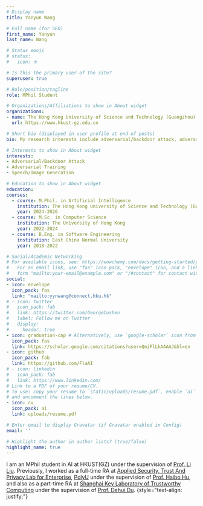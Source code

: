 ```yaml
---
# Display name
title: Yanyun Wang

# Full name (for SEO)
first_name: Yanyun
last_name: Wang

# Status emoji
# status:
#   icon: ☕️

# Is this the primary user of the site?
superuser: true

# Role/position/tagline
role: MPhil Student

# Organizations/Affiliations to show in About widget
organizations:
- name: The Hong Kong University of Science and Technology (Guangzhou)
  url: https://www.hkust-gz.edu.cn

# Short bio (displayed in user profile at end of posts)
bio: My research interests include adversarial/backdoor attack, adversarial training, and speech/image generation.

# Interests to show in About widget
interests:
- Adversarial/Backdoor Attack
- Adversarial Training
- Speech/Image Generation

# Education to show in About widget
education:
courses:
  - course: M.Phil. in Artificial Intelligence
    institution: The Hong Kong University of Science and Technology (Guangzhou)
    year: 2024-2026
  - course: M.Sc. in Computer Science
    institution: The University of Hong Kong
    year: 2022-2024
  - course: B.Eng. in Software Engineering
    institution: East China Normal University
    year: 2018-2022

# Social/Academic Networking
# For available icons, see: https://wowchemy.com/docs/getting-started/page-builder/#icons
#   For an email link, use "fas" icon pack, "envelope" icon, and a link in the
#   form "mailto:your-email@example.com" or "/#contact" for contact widget.
social:
- icon: envelope
  icon_pack: fas
  link: "mailto:yynwang@connect.hku.hk"
# - icon: twitter
#   icon_pack: fab
#   link: https://twitter.com/GeorgeCushen
#   label: Follow me on Twitter
#   display:
#     header: true
- icon: graduation-cap # Alternatively, use `google-scholar` icon from `ai` icon pack
  icon_pack: fas
  link: https://scholar.google.com/citations?user=QmiFlLkAAAAJ&hl=en
- icon: github
  icon_pack: fab
  link: https://github.com/FlaAI
# - icon: linkedin
#   icon_pack: fab
#   link: https://www.linkedin.com/
# Link to a PDF of your resume/CV.
# To use: copy your resume to `static/uploads/resume.pdf`, enable `ai` icons in `params.yaml`,
# and uncomment the lines below.
- icon: cv
  icon_pack: ai
  link: uploads/resume.pdf

# Enter email to display Gravatar (if Gravatar enabled in Config)
email: ''

# Highlight the author in author lists? (true/false)
highlight_name: true
---
```

 
I am an MPhil student in AI at HKUST(GZ) under the supervision of [Prof. Li Liu](https://liliu-avril.github.io/). Previously, I worked as a full-time RA at [Applied Security, Trust And Privacy Lab for Enterprise](https://www.astaple.com/), [PolyU](https://www.polyu.edu.hk/) under the supervision of [Prof. Haibo Hu](https://haibohu.org/), and also as a part-time RA at [Shanghai Key Laboratory of Trustworthy Computing](https://tclab.ecnu.edu.cn/) under the supervision of [Prof. Dehui Du](https://scholar.google.com/citations?user=9WHLtvoAAAAJ&hl=en&oi=ao).
{style="text-align: justify;"}
